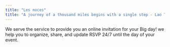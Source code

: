 ```yaml
---
title: "Les noces"
title: "A journey of a thousand miles begins with a single step - Lao Tzu"
---
```


We serve the service to provide you an online invitation for your Big day! we help you to organize, share, and update RSVP 24/7 until the day of your event.
